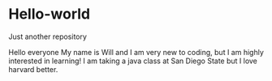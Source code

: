 # Hello-world
Just another repository

Hello everyone
My name is Will and I am very new to coding, but I am highly interested in learning!
I am taking a java class at San Diego State but I love harvard better.
